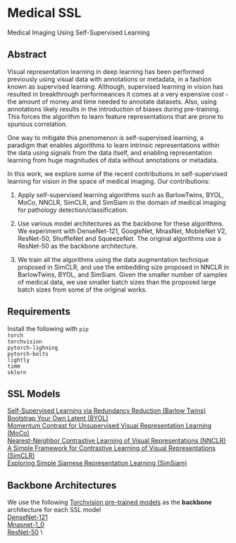 # Medical SSL
Medical Imaging Using Self-Supervised Learning

## Abstract
Visual representation learning in deep learning has been performed previously using visual data with annotations or metadata, in a fashion known as supervised learning.
Although, supervised learning in vision has resulted in breakthrough performeances it comes at a very expensive cost - the amount of money and time needed to annotate datasets. Also, using annotations likely results in the introduction of biases during pre-training. This forces the algorithm to learn feature representations that are prone to spurious correlation.

One way to mitigate this pnenomenon is self-supervised learning, a paradigm that enables algorithms to learn intrinsic representations within the data using signals from the data itself, and enabling representation learning from huge magnitudes of data without annotations or metadata.

In this work, we explore some of the recent contributions in self-supervised learning for vision in the space of medical imaging. 
Our contributions:

1. Apply self-supervised learning algorithms such as BarlowTwins, BYOL, MoCo, NNCLR, SimCLR, and SimSiam in the domain of medical imaging for pathology detection/classification.

2. Use various model architectures as the backbone for these algorithms. We experiment with DenseNet-121, GoogleNet, MnasNet, MobileNet V2, ResNet-50, ShuffleNet and SqueezeNet. The original algorithms use a ResNet-50 as the backbone architecture.

3. We train all the algorithms using the data augmentation technique proposed in SimCLR, and use the embedding size proposed in NNCLR in BarlowTwins, BYOL, and SimSiam. Given the smaller number of samples of medical data, we use smaller batch sizes than the proposed large batch sizes from some of the original works.

## Requirements
Install the following with `pip` \
`torch` \
`torchvision` \
`pytorch-lighning` \
`pytorch-bolts` \
`lightly` \
`timm` \
`sklern`

## SSL Models
[Self-Supervised Learning via Redundancy Reduction (Barlow Twins)](https://arxiv.org/abs/2103.03230) \
[Bootstrap Your Own Latent (BYOL)](https://arxiv.org/abs/2006.07733) \
[Momentum Contrast for Unsupervised Visual Representation Learning (MoCo)](https://arxiv.org/abs/1911.05722) \
[Nearest-Neighbor Contrastive Learning of Visual Representations (NNCLR)](https://arxiv.org/abs/2104.14548) \
[A Simple Framework for Contrastive Learning of Visual Representations (SimCLR)](https://arxiv.org/abs/2002.05709) \
[Exploring Simple Siamese Representation Learning (SimSiam)](https://arxiv.org/abs/2011.10566)

## Backbone Architectures
We use the following [Torchvision pre-trained models](https://github.com/pytorch/vision) as the **backbone** architecture for each SSL model \
[DenseNet-121](https://arxiv.org/abs/1608.06993) \
[Mnasnet-1_0](https://arxiv.org/abs/1807.11626v3) \
[ResNet-50](https://arxiv.org/abs/1512.03385) \
